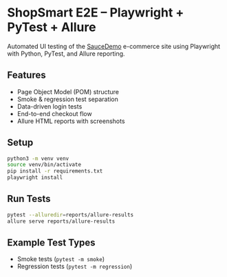 # ShopSmart E2E – Playwright + PyTest + Allure

Automated UI testing of the [SauceDemo](https://www.saucedemo.com/) e-commerce site using Playwright with Python, PyTest, and Allure reporting.

## Features
- Page Object Model (POM) structure
- Smoke & regression test separation
- Data-driven login tests
- End-to-end checkout flow
- Allure HTML reports with screenshots

## Setup
```bash
python3 -m venv venv
source venv/bin/activate
pip install -r requirements.txt
playwright install
```

## Run Tests
```bash
pytest --alluredir=reports/allure-results
allure serve reports/allure-results
```

## Example Test Types
- Smoke tests (`pytest -m smoke`)
- Regression tests (`pytest -m regression`)
